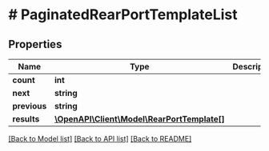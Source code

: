 # # PaginatedRearPortTemplateList

## Properties

Name | Type | Description | Notes
------------ | ------------- | ------------- | -------------
**count** | **int** |  |
**next** | **string** |  | [optional]
**previous** | **string** |  | [optional]
**results** | [**\OpenAPI\Client\Model\RearPortTemplate[]**](RearPortTemplate.md) |  |

[[Back to Model list]](../../README.md#models) [[Back to API list]](../../README.md#endpoints) [[Back to README]](../../README.md)
